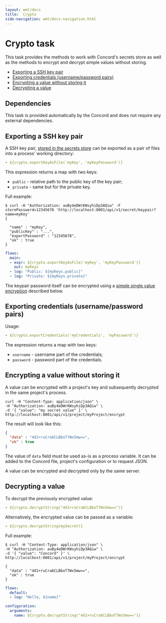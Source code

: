 ```yaml
---
layout: wmt/docs
title:  Crypto
side-navigation: wmt/docs-navigation.html
---
```


# Crypto task

This task provides the methods to work with Concord's secrets store
as well as the methods to encrypt and decrypt simple values without
storing.

  * [Exporting a SSH key pair](#exporting-a-ssh-key-pair)
  * [Exporting credentials (username/password pairs)](#exporting-credentials--username-password-pairs-)
  * [Encrypting a value without storing it](#encrypting-a-value-without-storing-it)
  * [Decrypting a value](#decrypting-a-value)
  
## Dependencies

This task is provided automatically by the Concord and does not
require any external dependencies.

## Exporting a SSH key pair

A SSH key pair, [stored in the secrets store](../api/secret.html) can
be exported as a pair of files into a process' working directory:
```yaml
- ${crypto.exportKeyAsFile('myKey', 'myKeyPassword')}
```

This expression returns a map with two keys:
- `public` - relative path to the public key of the key pair;
- `private` - same but for the private key.

Full example:
```
$ curl -H "Authorization: auBy4eDWrKWsyhiDp3AQiw" -F storePassword=12345678 'http://localhost:8001/api/v1/secret/keypair?name=myKey'
{

  "name" : "myKey",
  "publicKey" : "...",
  "exportPassword" : "12345678",
  "ok" : true
}
```

```yaml
flows:
  main:
  - expr: ${crypto.exportKeyAsFile('myKey', 'myKeyPassword')}
    out: myKeys
  - log: "Public: ${myKeys.public}"
  - log: "Private: ${myKeys.private}"
```

The keypair password itself can be encrypted using a [simple single
value encryption](#encrypting-a-value-without-storing-it) described
below.

## Exporting credentials (username/password pairs)

Usage:
```yaml
- ${crypto.exportCredentials('myCredentials', 'myPassword')}
```

The expression returns a map with two keys:
- `username` - username part of the credentials;
- `password` - password part of the credentials.

## Encrypting a value without storing it

A value can be encrypted with a project's key and subsequently
decrypted in the same project's process.

```
curl -H "Content-Type: application/json" \
-H "Authorization: auBy4eDWrKWsyhiDp3AQiw" \
-d '{ "value": "my secret value" }' \
http://localhost:8001/api/v1/project/myProject/encrypt
```

The result will look like this:

```json
{
  "data" : "4d1+ruCra6CLBboT7Wx5mw==",
  "ok" : true
}
```

The value of `data` field must be used as-is as a process variable.
It can be added to the Concord file, project's configuration or to
request JSON.

A value can be encrypted and decrypted only by the same server.

## Decrypting a value

To decrypt the previously encrypted value:

```yaml
- ${crypto.decryptString("4d1+ruCra6CLBboT7Wx5mw==")}
```

Alternatively, the encrypted value can be passed as a variable:

```yaml
- ${crypto.decryptString(mySecret)}
```

Full example:

```
$ curl -H "Content-Type: application/json" \
-H "Authorization: auBy4eDWrKWsyhiDp3AQiw" \
-d '{ "value": "Concord" }' \
http://localhost:8001/api/v1/project/myProject/encrypt

{
  "data" : "4d1+ruCra6CLBboT7Wx5mw==",
  "ok" : true
}
```

```yaml
flows:
  default:
  - log: "Hello, ${name}"

configuration:
  arguments:
    name: ${crypto.decryptString("4d1+ruCra6CLBboT7Wx5mw==")}
```
